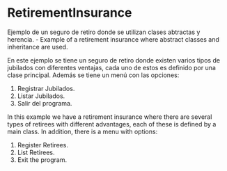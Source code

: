 # RetirementInsurance
Ejemplo de un seguro de retiro donde se utilizan clases abtractas y herencia. - Example of a retirement insurance where abstract classes and inheritance are used.

En este ejemplo se tiene un seguro de retiro donde existen varios tipos de jubilados con diferentes ventajas, cada uno de estos es definido por una clase principal. Además se tiene un menú con las opciones:

1. Registrar Jubilados.
2. Listar Jubilados. 
3. Salir del programa.

In this example we have a retirement insurance where there are several types of retirees with different advantages, each of these is defined by a main class. In addition, there is a menu with options:

1. Register Retirees.
2. List Retirees. 
3. Exit the program.
